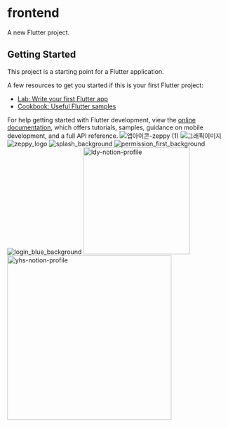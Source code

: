 # frontend

A new Flutter project.

## Getting Started

This project is a starting point for a Flutter application.

A few resources to get you started if this is your first Flutter project:

- [Lab: Write your first Flutter app](https://docs.flutter.dev/get-started/codelab)
- [Cookbook: Useful Flutter samples](https://docs.flutter.dev/cookbook)

For help getting started with Flutter development, view the
[online documentation](https://docs.flutter.dev/), which offers tutorials,
samples, guidance on mobile development, and a full API reference.
![앱아이콘-zeppy (1)](https://github.com/SWM-AAA/frontend_flutter/assets/26702430/76df11c7-86ea-48aa-a7de-845926d13122)
![그래픽이미지](https://github.com/SWM-AAA/frontend_flutter/assets/26702430/5998c5fe-ea7c-4b1b-b3cb-d392fd11992b)
![zeppy_logo](https://github.com/SWM-AAA/frontend_flutter/assets/26702430/a7c21a72-80a7-47a2-8d44-58d89bcee38b)
![splash_background](https://github.com/SWM-AAA/frontend_flutter/assets/26702430/6ee48d43-25ec-4c6e-ad6a-fdf2a640c90c)
![permission_first_background](https://github.com/SWM-AAA/frontend_flutter/assets/26702430/239972ec-9f85-4861-8fb8-f21fc4e027d9)
![login_blue_background](https://github.com/SWM-AAA/frontend_flutter/assets/26702430/8fa490e2-12e9-4989-a200-463712f5b2e9)
<img width="243" alt="ldy-notion-profile" src="https://github.com/SWM-AAA/frontend_flutter/assets/26702430/34d1d51e-532c-4a55-9a79-520c912e4d6a">
<img width="374" alt="yhs-notion-profile" src="https://github.com/SWM-AAA/frontend_flutter/assets/26702430/741d2e52-a7ce-4221-b6d6-e410f785efbe">
